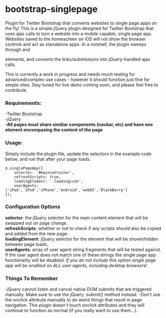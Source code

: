 bootstrap-singlepage
====================

Plugin for Twitter Bootstrap that converts websites to single page apps on the fly! This is a simple jQuery plugin designed for Twitter Bootstrap that uses ajax calls to turn a website into a mobile capable, single page app. Websites saved to the homescreen on iOS will not show the browser controls and act as standalone apps. In a nutshell, the plugin sweeps through <a> and <form> elements, and converts the links/submissions into jQuery-handled ajax calls.  
  
This is currently a work in progress and needs much testing for advanced/complex use cases - however it should function just fine for simple sites. Stay tuned for live demo coming soon, and please feel free to contribute. 

### Requirements:  
-Twitter Bootstrap  
-jQuery  
**-All pages must share similiar components (navbar, etc) and have one element encompasing the content of the page**

### Usage:

Simply include the plugin file, update the selectors in the example code below, and run that after your page loads.  

    $.singlePageApp({
        selector: '#maincontainer',
        refreshScripts: true,
        loadingElement: '.loadingicon',
        userAgents: ['iPad','iPod','iPhone','Android','webOS','BlackBerry']
    });


### Configuration Options
**selector**: the jQuery selector for the main content element that will be swapped out on page change.  
**refreshScripts**: whether or not to check if any scripts should also be copied and added from the new page.  
**loadingElement**: jQuery selector for the element that will be shown/hidden between page loads.  
**userAgents**: array of user agent string fragments that will be tested against. If the user agent does not match one of these strings the single page app functionality will be disabled. *If you do not include this option single page app will be enabled on ALL user agents, including desktop browsers!*

### Things To Remember
-jQuery cannot listen and cancel native DOM submits that are triggered manually. Make sure to use the jQuery .submit() method instead.
-Don't use the onclick attribute manually to do weird things that result in page navigation. This plugin doesn't touch onclick attributes and they will continue to function as normal (if you really want to use them...).



